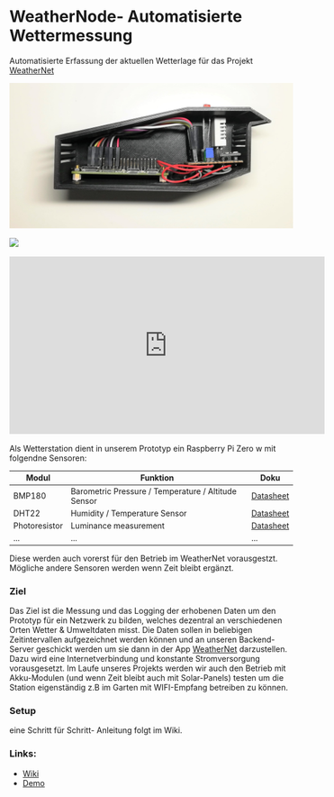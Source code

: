 # WeatherNode- Automatisierte Wettermessung

Automatisierte Erfassung der aktuellen Wetterlage für das Projekt [WeatherNet](https://github.com/SchwapTobi/WeatherNet)

![](https://github.com/SchwapTobi/WeatherNode/blob/master/case/case_final/WeatherNode.jpg)

![](https://www.youtube.com/watch?v=mQ-7IHEHv-0&feature=youtu.be)
<iframe width="560" height="315" src="https://www.youtube.com/embed/mQ-7IHEHv-0" frameborder="0" allow="accelerometer; autoplay; encrypted-media; gyroscope; picture-in-picture" allowfullscreen></iframe>

Als Wetterstation dient in unserem Prototyp ein Raspberry Pi Zero w mit folgendne Sensoren:

| Modul         | Funktion                                            | Doku                                                         |
| ------------- | --------------------------------------------------- | ------------------------------------------------------------ |
| BMP180        | Barometric Pressure / Temperature / Altitude Sensor | [Datasheet](https://cdn-shop.adafruit.com/datasheets/BST-BMP180-DS000-09.pdf) |
| DHT22         | Humidity / Temperature Sensor                       | [Datasheet](https://www.sparkfun.com/datasheets/Sensors/Temperature/DHT22.pdf) |
| Photoresistor | Luminance measurement                               | [Datasheet](https://www.kth.se/social/files/54ef17dbf27654753f437c56/GL5537.pdf) |
| ...           | ...                                                 | ...                                                          |

Diese werden auch vorerst für den Betrieb im WeatherNet vorausgestzt. Mögliche andere Sensoren werden wenn Zeit bleibt ergänzt.

### Ziel
Das Ziel ist die Messung und das Logging der erhobenen Daten um den Prototyp für ein Netzwerk zu bilden, welches dezentral an verschiedenen Orten Wetter & Umweltdaten misst. Die Daten sollen in beliebigen Zeitintervallen aufgezeichnet werden können und an unseren Backend-Server geschickt werden um sie dann in der App [WeatherNet](https://github.com/SchwapTobi/WeatherNet) darzustellen. Dazu wird eine Internetverbindung und konstante Stromversorgung vorausgesetzt. Im Laufe unseres Projekts werden wir auch den Betrieb mit Akku-Modulen (und wenn Zeit bleibt auch mit Solar-Panels) testen um die Station eigenständig z.B im Garten mit WIFI-Empfang betreiben zu können. 

### Setup
eine Schritt für Schritt- Anleitung folgt im Wiki.

###  Links:
- [Wiki](https://github.com/SchwapTobi/WeatherNode/wiki)
- [Demo](http://projects.tobias-schwap.at/weatherNet)

  

